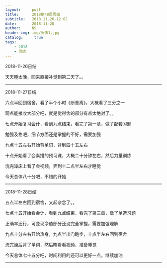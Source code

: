 ```yaml
---
layout:     post
title:      2018第48周周结
subtitle:   2018.11.26-12.02
date:       2018-11-28
author:     NS
header-img: img/头像1.jpg
catalog: 	 true
tags:
    - 2018 
    - 周结
---
```


2018-11-26日结

天天睡太晚，回来直接补觉到第二天了。。

***

2018-11-27日结

六点半回到宿舍，看了半个小时《断舍离》，大概看了三分之一

观点能接收大部分吧，就是觉得舍的部分有点太绝对了。。

七点开始复习会计，看到九点结束，看完了第一章，做了配套习题

勉强及格吧，细节方面还是掌握的不好，需要加强

九点十五左右开始背单词，背到四十五左右

十点开始看了会素描的预习课，大概二十分钟左右，然后力量训练

洗完澡床上看了会视频，弄到十二点半左右才睡觉

今天总体八十分吧，不错的开始

***

2018-11-28日结

五点半左右回到宿舍，又起杂念了。。

七点十五开始看会计，看到九点结束，看完了第三章，做了单选习题

正确率还行，可变现净值部分还没完全掌握，需要加强理解

九点十分左右开始热身，九点半出门跑步，十点半左右回到宿舍

洗完澡后背了单词，然后瞎看看视频，准备睡觉

今天总体七十五分吧，时间利用的还可以更好一点，继续加油

***



